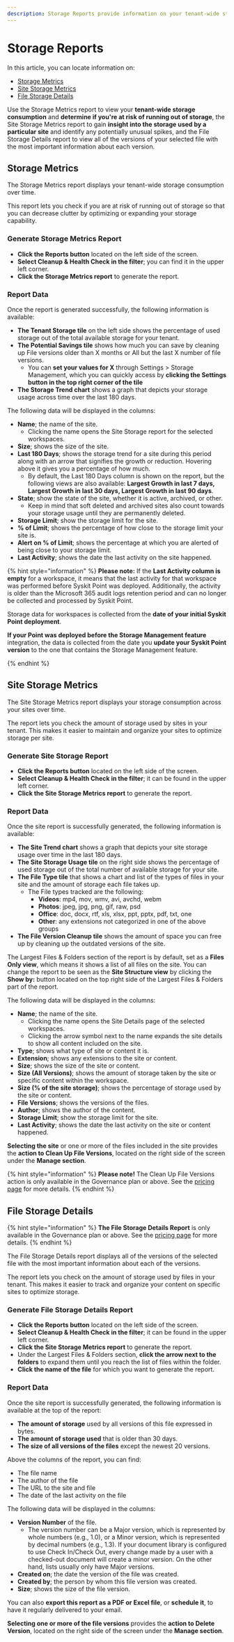 ```yaml
---
description: Storage Reports provide information on your tenant-wide storage consumption. 
---
```


# Storage Reports

In this article, you can locate information on:

* [Storage Metrics](#storage-metrics)
* [Site Storage Metrics](#site-storage-metrics)
* [File Storage Details](#file-storage-details)

Use the Storage Metrics report to view your **tenant-wide storage consumption** and **determine if you're at risk of running out of storage**, the Site Storage Metrics report to gain **insight into the storage used by a particular site** and identify any potentially unusual spikes, and the File Storage Details report to view all of the versions of your selected file with the most important information about each version.

## Storage Metrics

The Storage Metrics report displays your tenant-wide storage consumption over time.  

This report lets you check if you are at risk of running out of storage so that you can decrease clutter by optimizing or expanding your storage capability.

### Generate Storage Metrics Report

* **Click the Reports button** located on the left side of the screen.
* **Select Cleanup & Health Check in the filter**; you can find it in the upper left corner.
* **Click the Storage Metrics report** to generate the report.

### Report Data

Once the report is generated successfully, the following information is available:

* **The Tenant Storage tile** on the left side shows the percentage of used storage out of the total available storage for your tenant.
* **The Potential Savings tile** shows how much you can save by cleaning up File versions older than X months or All but the last X number of file versions.
    * You can **set your values for X** through Settings > Storage Management, which you can quickly access by **clicking the Settings button in the top right corner of the tile**
* **The Storage Trend chart** shows a graph that depicts your storage usage across time over the last 180 days.


The following data will be displayed in the columns:

* **Name**; the name of the site.
    * Clicking the name opens the Site Storage report for the selected workspaces.
* **Size**; shows the size of the site.
* **Last 180 Days**; shows the storage trend for a site during this period along with an arrow that signifies the growth or reduction. Hovering above it gives you a percentage of how much.
    * By default, the Last 180 Days column is shown on the report, but the following views are also available: **Largest Growth in last 7 days, Largest Growth in last 30 days, Largest Growth in last 90 days**.
* **State**; show the state of the site, whether it is active, archived, or other.
    * Keep in mind that soft deleted and archived sites also count towards your storage usage until they are permanently deleted. 
* **Storage Limit**; show the storage limit for the site.
* **% of Limit**; shows the percentage of how close to the storage limit your site is.
* **Alert on % of Limit**; shows the percentage at which you are alerted of being close to your storage limit. 
* **Last Activity**; shows the date the last activity on the site happened.

{% hint style="information" %}
**Please note:** If the **Last Activity column is empty** for a workspace, it means that the last activity for that workspace was performed before Syskit Point was deployed. Additionally, the activity is older than the Microsoft 365 audit logs retention period and can no longer be collected and processed by Syskit Point. 

Storage data for workspaces is collected from the **date of your initial Syskit Point deployment**.

**If your Point was deployed before the Storage Management feature** integration, the data is collected from the date you **update your Syskit Point version** to the one that contains the Storage Management feature. 

{% endhint %}

## Site Storage Metrics

The Site Storage Metrics report displays your storage consumption across your sites over time.  

The report lets you check the amount of storage used by sites in your tenant. This makes it easier to maintain and organize your sites to optimize storage per site.

### Generate Site Storage Report

* **Click the Reports button** located on the left side of the screen.
* **Select Cleanup & Health Check in the filter**; it can be found in the upper left corner.
* **Click the Site Storage Metrics report** to generate the report.

### Report Data

Once the site report is successfully generated, the following information is available:

* **The Site Trend chart** shows a graph that depicts your site storage usage over time in the last 180 days.
* **The Site Storage Usage tile** on the right side shows the percentage of used storage out of the total number of available storage for your site.
* **The File Type tile** that shows a chart and list of the types of files in your site and the amount of storage each file takes up. 
    * The File types tracked are the following:
        * **Videos**: mp4, mov, wmv, avi, avchd, webm
        * **Photos**: jpeg, jpg, png, gif, raw, psd
        * **Office**: doc, docx, rtf, xls, xlsx, ppt, pptx, pdf, txt, one
        * **Other**: any extensions not categorized in one of the above groups
* **The File Version Cleanup tile** shows the amount of space you can free up by cleaning up the outdated versions of the site. 

The Largest Files & Folders section of the report is by default, set as a **Files Only view**, which means it shows a list of all files on the site. You can change the report to be seen as the **Site Structure view** by clicking the **Show by:** button located on the top right side of the Largest Files & Folders part of the report.  

The following data will be displayed in the columns:

* **Name**; the name of the site.
    * Clicking the name opens the Site Details page of the selected workspaces.
    * Clicking the arrow symbol next to the name expands the site details to show all content included on the site.
* **Type**; shows what type of site or content it is.
* **Extension**; shows any extensions to the site or content.
* **Size**; shows the size of the site or content.
* **Size (All Versions)**; shows the amount of storage taken by the site or specific content within the workspace.
* **Size (% of the site storage)**; shows the percentage of storage used by the site or content.
* **File Versions**; shows the versions of the files.
* **Author**; shows the author of the content.
* **Storage Limit**; show the storage limit for the site.
* **Last Activity**; shows the date the last activity on the site or content happened.

**Selecting the site** or one or more of the files included in the site provides the **action to Clean Up File Versions**, located on the right side of the screen under the **Manage section**. 

{% hint style="information" %}
**Please note!** The Clean Up File Versions action is only available in the Governance plan or above. See the [pricing page](https://www.syskit.com/products/point/pricing/) for more details.
{% endhint %}

## File Storage Details

{% hint style="information" %}
**The File Storage Details Report** is only available in the Governance plan or above. See the [pricing page](https://www.syskit.com/products/point/pricing/) for more details.
{% endhint %}

The File Storage Details report displays all of the versions of the selected file with the most important information about each of the versions.

The report lets you check on the amount of storage used by files in your tenant. This makes it easier to track and organize your content on specific sites to optimize storage.

### Generate File Storage Details Report

* **Click the Reports button** located on the left side of the screen.
* **Select Cleanup & Health Check in the filter**; it can be found in the upper left corner.
* **Click the Site Storage Metrics report** to generate the report.
* Under the Largest Files & Folders section, **click the arrow next to the folders** to expand them until you reach the list of files within the folder.
* **Click the name of the file** for which you want to generate the report.

### Report Data

Once the site report is successfully generated, the following information is available at the top of the report:

* **The amount of storage** used by all versions of this file expressed in bytes.
* **The amount of storage used** that is older than 30 days.
* **The size of all versions of the files** except the newest 20 versions.

Above the columns of the report, you can find:

* The file name
* The author of the file
* The URL to the site and file
* The date of the last activity on the file

The following data will be displayed in the columns:

* **Version Number** of the file.
    * The version number can be a Major version, which is represented by whole numbers (e.g., 1.0), or a Minor version, which is represented by decimal numbers (e.g., 1.3). If your document library is configured to use Check In/Check Out, every change made by a user with a checked-out document will create a minor version. On the other hand, lists usually only have Major versions.
* **Created on**; the date the version of the file was created.
* **Created by**; the person by whom this file version was created. 
* **Size**; shows the size of the file version. 

You can also **export this report as a PDF or Excel file**, or **schedule it**, to have it regularly delivered to your email. 

**Selecting one or more of the file versions** provides the **action to Delete Version**, located on the right side of the screen under the **Manage section**. 